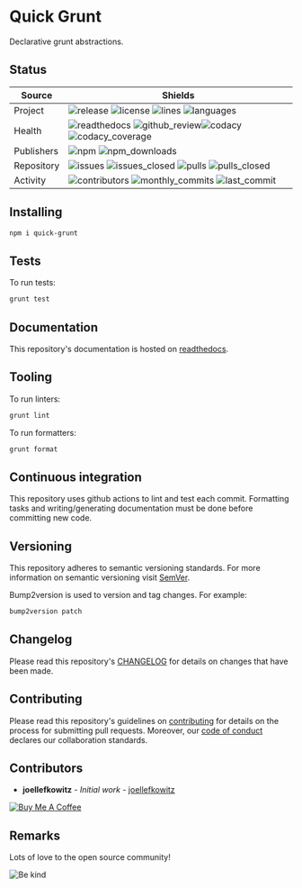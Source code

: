 # Quick Grunt

Declarative grunt abstractions.

## Status

| Source     | Shields                                                                                                                                       |
| ---------- | --------------------------------------------------------------------------------------------------------------------------------------------- |
| Project    | ![release][release_shield] ![license][license_shield] ![lines][lines_shield] ![languages][languages_shield]                                   |
| Health     | ![readthedocs][readthedocs_shield] ![github_review][github_review_shield]![codacy][codacy_shield] ![codacy_coverage][codacy_coverage_shield]  |
| Publishers | ![npm][npm_shield] ![npm_downloads][npm_downloads_shield]                                                                                     |
| Repository | ![issues][issues_shield] ![issues_closed][issues_closed_shield] ![pulls][pulls_shield] ![pulls_closed][pulls_closed_shield]                   |
| Activity   | ![contributors][contributors_shield] ![monthly_commits][monthly_commits_shield] ![last_commit][last_commit_shield]                            |

## Installing

```bash
npm i quick-grunt
```

## Tests

To run tests:

```bash
grunt test
```

## Documentation

This repository's documentation is hosted on [readthedocs][readthedocs].

## Tooling

To run linters:

```bash
grunt lint
```

To run formatters:

```bash
grunt format
```

## Continuous integration

This repository uses github actions to lint and test each commit. Formatting tasks and writing/generating documentation must be done before committing new code.

## Versioning

This repository adheres to semantic versioning standards.
For more information on semantic versioning visit [SemVer][semver].

Bump2version is used to version and tag changes.
For example:

```bash
bump2version patch
```

## Changelog

Please read this repository's [CHANGELOG](CHANGELOG.md) for details on changes that have been made.

## Contributing

Please read this repository's guidelines on [contributing](CONTRIBUTING.md) for details on the process for submitting pull requests. Moreover, our [code of conduct](CODE_OF_CONDUCT.md) declares our collaboration standards.

## Contributors

- **joellefkowitz** - _Initial work_ - [joellefkowitz][author]

[![Buy Me A Coffee][coffee_button]][author_coffee]

## Remarks

Lots of love to the open source community!

![Be kind][be_kind]

<!-- Project links -->

[readthedocs]: https://quick-grunt.readthedocs.io/en/latest/

<!-- External links -->

[semver]: http://semver.org/
[be_kind]: https://media.giphy.com/media/osAcIGTSyeovPq6Xph/giphy.gif

<!-- Contributor links -->

[author]: https://github.com/joellefkowitz
[author_coffee]: https://www.buymeacoffee.com/joellefkowitz
[coffee_button]: https://cdn.buymeacoffee.com/buttons/default-blue.png

<!-- Project shields -->

[release_shield]: https://img.shields.io/github/v/tag/joellefkowitz/quick-grunt
[license_shield]: https://img.shields.io/github/license/joellefkowitz/quick-grunt
[lines_shield]: https://img.shields.io/tokei/lines/github/joellefkowitz/quick-grunt
[languages_shield]: https://img.shields.io/github/languages/count/joellefkowitz/quick-grunt

<!-- Health shields -->

[readthedocs_shield]: https://img.shields.io/readthedocs/quick-grunt
[github_review_shield]: https://img.shields.io/github/workflow/status/JoelLefkowitz/quick-grunt/Review
[codacy_shield]: https://img.shields.io/codacy/grade/0bf54bb20a744bec9c3d36ac206a0f3d
[codacy_coverage_shield]: https://img.shields.io/codacy/coverage/0bf54bb20a744bec9c3d36ac206a0f3d

<!-- Publishers shields -->

[npm_shield]: https://img.shields.io/npm/v/quick-grunt
[npm_downloads_shield]: https://img.shields.io/npm/dw/quick-grunt

<!-- Repository shields -->

[issues_shield]: https://img.shields.io/github/issues/joellefkowitz/quick-grunt
[issues_closed_shield]: https://img.shields.io/github/issues-closed/joellefkowitz/quick-grunt
[pulls_shield]: https://img.shields.io/github/issues-pr/joellefkowitz/quick-grunt
[pulls_closed_shield]: https://img.shields.io/github/issues-pr-closed/joellefkowitz/quick-grunt

<!-- Activity shields -->

[contributors_shield]: https://img.shields.io/github/contributors/joellefkowitz/quick-grunt
[monthly_commits_shield]: https://img.shields.io/github/commit-activity/m/joellefkowitz/quick-grunt
[last_commit_shield]: https://img.shields.io/github/last-commit/joellefkowitz/quick-grunt

